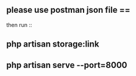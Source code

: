 
please use postman json file ==
----------------------------------

then run ::

php artisan storage:link
--------------------------

php artisan serve --port=8000
-----------------------------
